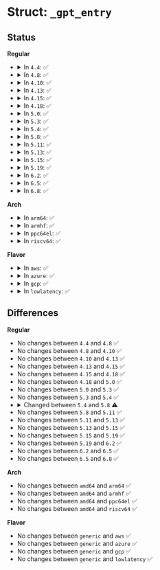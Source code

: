 # Struct: <code>_gpt_entry</code>

## Status
<b>Regular</b>
<ul>
<li>
<details>
<summary>In <code>4.4</code>: ✅</summary>

```c
struct _gpt_entry {
    efi_guid_t partition_type_guid;
    efi_guid_t unique_partition_guid;
    __le64 starting_lba;
    __le64 ending_lba;
    gpt_entry_attributes attributes;
    efi_char16_t partition_name[36];
};
```
</details>
</li>
<li>
<details>
<summary>In <code>4.8</code>: ✅</summary>

```c
struct _gpt_entry {
    efi_guid_t partition_type_guid;
    efi_guid_t unique_partition_guid;
    __le64 starting_lba;
    __le64 ending_lba;
    gpt_entry_attributes attributes;
    efi_char16_t partition_name[36];
};
```
</details>
</li>
<li>
<details>
<summary>In <code>4.10</code>: ✅</summary>

```c
struct _gpt_entry {
    efi_guid_t partition_type_guid;
    efi_guid_t unique_partition_guid;
    __le64 starting_lba;
    __le64 ending_lba;
    gpt_entry_attributes attributes;
    efi_char16_t partition_name[36];
};
```
</details>
</li>
<li>
<details>
<summary>In <code>4.13</code>: ✅</summary>

```c
struct _gpt_entry {
    efi_guid_t partition_type_guid;
    efi_guid_t unique_partition_guid;
    __le64 starting_lba;
    __le64 ending_lba;
    gpt_entry_attributes attributes;
    efi_char16_t partition_name[36];
};
```
</details>
</li>
<li>
<details>
<summary>In <code>4.15</code>: ✅</summary>

```c
struct _gpt_entry {
    efi_guid_t partition_type_guid;
    efi_guid_t unique_partition_guid;
    __le64 starting_lba;
    __le64 ending_lba;
    gpt_entry_attributes attributes;
    efi_char16_t partition_name[36];
};
```
</details>
</li>
<li>
<details>
<summary>In <code>4.18</code>: ✅</summary>

```c
struct _gpt_entry {
    efi_guid_t partition_type_guid;
    efi_guid_t unique_partition_guid;
    __le64 starting_lba;
    __le64 ending_lba;
    gpt_entry_attributes attributes;
    efi_char16_t partition_name[36];
};
```
</details>
</li>
<li>
<details>
<summary>In <code>5.0</code>: ✅</summary>

```c
struct _gpt_entry {
    efi_guid_t partition_type_guid;
    efi_guid_t unique_partition_guid;
    __le64 starting_lba;
    __le64 ending_lba;
    gpt_entry_attributes attributes;
    efi_char16_t partition_name[36];
};
```
</details>
</li>
<li>
<details>
<summary>In <code>5.3</code>: ✅</summary>

```c
struct _gpt_entry {
    efi_guid_t partition_type_guid;
    efi_guid_t unique_partition_guid;
    __le64 starting_lba;
    __le64 ending_lba;
    gpt_entry_attributes attributes;
    efi_char16_t partition_name[36];
};
```
</details>
</li>
<li>
<details>
<summary>In <code>5.4</code>: ✅</summary>

```c
struct _gpt_entry {
    efi_guid_t partition_type_guid;
    efi_guid_t unique_partition_guid;
    __le64 starting_lba;
    __le64 ending_lba;
    gpt_entry_attributes attributes;
    efi_char16_t partition_name[36];
};
```
</details>
</li>
<li>
<details>
<summary>In <code>5.8</code>: ✅</summary>

```c
struct _gpt_entry {
    efi_guid_t partition_type_guid;
    efi_guid_t unique_partition_guid;
    __le64 starting_lba;
    __le64 ending_lba;
    gpt_entry_attributes attributes;
    __le16 partition_name[36];
};
```
</details>
</li>
<li>
<details>
<summary>In <code>5.11</code>: ✅</summary>

```c
struct _gpt_entry {
    efi_guid_t partition_type_guid;
    efi_guid_t unique_partition_guid;
    __le64 starting_lba;
    __le64 ending_lba;
    gpt_entry_attributes attributes;
    __le16 partition_name[36];
};
```
</details>
</li>
<li>
<details>
<summary>In <code>5.13</code>: ✅</summary>

```c
struct _gpt_entry {
    efi_guid_t partition_type_guid;
    efi_guid_t unique_partition_guid;
    __le64 starting_lba;
    __le64 ending_lba;
    gpt_entry_attributes attributes;
    __le16 partition_name[36];
};
```
</details>
</li>
<li>
<details>
<summary>In <code>5.15</code>: ✅</summary>

```c
struct _gpt_entry {
    efi_guid_t partition_type_guid;
    efi_guid_t unique_partition_guid;
    __le64 starting_lba;
    __le64 ending_lba;
    gpt_entry_attributes attributes;
    __le16 partition_name[36];
};
```
</details>
</li>
<li>
<details>
<summary>In <code>5.19</code>: ✅</summary>

```c
struct _gpt_entry {
    efi_guid_t partition_type_guid;
    efi_guid_t unique_partition_guid;
    __le64 starting_lba;
    __le64 ending_lba;
    gpt_entry_attributes attributes;
    __le16 partition_name[36];
};
```
</details>
</li>
<li>
<details>
<summary>In <code>6.2</code>: ✅</summary>

```c
struct _gpt_entry {
    efi_guid_t partition_type_guid;
    efi_guid_t unique_partition_guid;
    __le64 starting_lba;
    __le64 ending_lba;
    gpt_entry_attributes attributes;
    __le16 partition_name[36];
};
```
</details>
</li>
<li>
<details>
<summary>In <code>6.5</code>: ✅</summary>

```c
struct _gpt_entry {
    efi_guid_t partition_type_guid;
    efi_guid_t unique_partition_guid;
    __le64 starting_lba;
    __le64 ending_lba;
    gpt_entry_attributes attributes;
    __le16 partition_name[36];
};
```
</details>
</li>
<li>
<details>
<summary>In <code>6.8</code>: ✅</summary>

```c
struct _gpt_entry {
    efi_guid_t partition_type_guid;
    efi_guid_t unique_partition_guid;
    __le64 starting_lba;
    __le64 ending_lba;
    gpt_entry_attributes attributes;
    __le16 partition_name[36];
};
```
</details>
</li>
</ul>
<b>Arch</b>
<ul>
<li>
<details>
<summary>In <code>arm64</code>: ✅</summary>

```c
struct _gpt_entry {
    efi_guid_t partition_type_guid;
    efi_guid_t unique_partition_guid;
    __le64 starting_lba;
    __le64 ending_lba;
    gpt_entry_attributes attributes;
    efi_char16_t partition_name[36];
};
```
</details>
</li>
<li>
<details>
<summary>In <code>armhf</code>: ✅</summary>

```c
struct _gpt_entry {
    efi_guid_t partition_type_guid;
    efi_guid_t unique_partition_guid;
    __le64 starting_lba;
    __le64 ending_lba;
    gpt_entry_attributes attributes;
    efi_char16_t partition_name[36];
};
```
</details>
</li>
<li>
<details>
<summary>In <code>ppc64el</code>: ✅</summary>

```c
struct _gpt_entry {
    efi_guid_t partition_type_guid;
    efi_guid_t unique_partition_guid;
    __le64 starting_lba;
    __le64 ending_lba;
    gpt_entry_attributes attributes;
    efi_char16_t partition_name[36];
};
```
</details>
</li>
<li>
<details>
<summary>In <code>riscv64</code>: ✅</summary>

```c
struct _gpt_entry {
    efi_guid_t partition_type_guid;
    efi_guid_t unique_partition_guid;
    __le64 starting_lba;
    __le64 ending_lba;
    gpt_entry_attributes attributes;
    efi_char16_t partition_name[36];
};
```
</details>
</li>
</ul>
<b>Flavor</b>
<ul>
<li>
<details>
<summary>In <code>aws</code>: ✅</summary>

```c
struct _gpt_entry {
    efi_guid_t partition_type_guid;
    efi_guid_t unique_partition_guid;
    __le64 starting_lba;
    __le64 ending_lba;
    gpt_entry_attributes attributes;
    efi_char16_t partition_name[36];
};
```
</details>
</li>
<li>
<details>
<summary>In <code>azure</code>: ✅</summary>

```c
struct _gpt_entry {
    efi_guid_t partition_type_guid;
    efi_guid_t unique_partition_guid;
    __le64 starting_lba;
    __le64 ending_lba;
    gpt_entry_attributes attributes;
    efi_char16_t partition_name[36];
};
```
</details>
</li>
<li>
<details>
<summary>In <code>gcp</code>: ✅</summary>

```c
struct _gpt_entry {
    efi_guid_t partition_type_guid;
    efi_guid_t unique_partition_guid;
    __le64 starting_lba;
    __le64 ending_lba;
    gpt_entry_attributes attributes;
    efi_char16_t partition_name[36];
};
```
</details>
</li>
<li>
<details>
<summary>In <code>lowlatency</code>: ✅</summary>

```c
struct _gpt_entry {
    efi_guid_t partition_type_guid;
    efi_guid_t unique_partition_guid;
    __le64 starting_lba;
    __le64 ending_lba;
    gpt_entry_attributes attributes;
    efi_char16_t partition_name[36];
};
```
</details>
</li>
</ul>

## Differences
<b>Regular</b>
<ul>
<li>
No changes between <code>4.4</code> and <code>4.8</code> ✅
</li>
<li>
No changes between <code>4.8</code> and <code>4.10</code> ✅
</li>
<li>
No changes between <code>4.10</code> and <code>4.13</code> ✅
</li>
<li>
No changes between <code>4.13</code> and <code>4.15</code> ✅
</li>
<li>
No changes between <code>4.15</code> and <code>4.18</code> ✅
</li>
<li>
No changes between <code>4.18</code> and <code>5.0</code> ✅
</li>
<li>
No changes between <code>5.0</code> and <code>5.3</code> ✅
</li>
<li>
No changes between <code>5.3</code> and <code>5.4</code> ✅
</li>
<li>
<details>
<summary>Changed between <code>5.4</code> and <code>5.8</code> ⚠️</summary>
<ul>
<li>
<b>Field type changed. </b>
<code>efi_char16_t partition_name[36]</code> ➡️ <code>__le16 partition_name[36]</code>
</li>
</ul>
</details>
</li>
<li>
No changes between <code>5.8</code> and <code>5.11</code> ✅
</li>
<li>
No changes between <code>5.11</code> and <code>5.13</code> ✅
</li>
<li>
No changes between <code>5.13</code> and <code>5.15</code> ✅
</li>
<li>
No changes between <code>5.15</code> and <code>5.19</code> ✅
</li>
<li>
No changes between <code>5.19</code> and <code>6.2</code> ✅
</li>
<li>
No changes between <code>6.2</code> and <code>6.5</code> ✅
</li>
<li>
No changes between <code>6.5</code> and <code>6.8</code> ✅
</li>
</ul>
<b>Arch</b>
<ul>
<li>
No changes between <code>amd64</code> and <code>arm64</code> ✅
</li>
<li>
No changes between <code>amd64</code> and <code>armhf</code> ✅
</li>
<li>
No changes between <code>amd64</code> and <code>ppc64el</code> ✅
</li>
<li>
No changes between <code>amd64</code> and <code>riscv64</code> ✅
</li>
</ul>
<b>Flavor</b>
<ul>
<li>
No changes between <code>generic</code> and <code>aws</code> ✅
</li>
<li>
No changes between <code>generic</code> and <code>azure</code> ✅
</li>
<li>
No changes between <code>generic</code> and <code>gcp</code> ✅
</li>
<li>
No changes between <code>generic</code> and <code>lowlatency</code> ✅
</li>
</ul>
